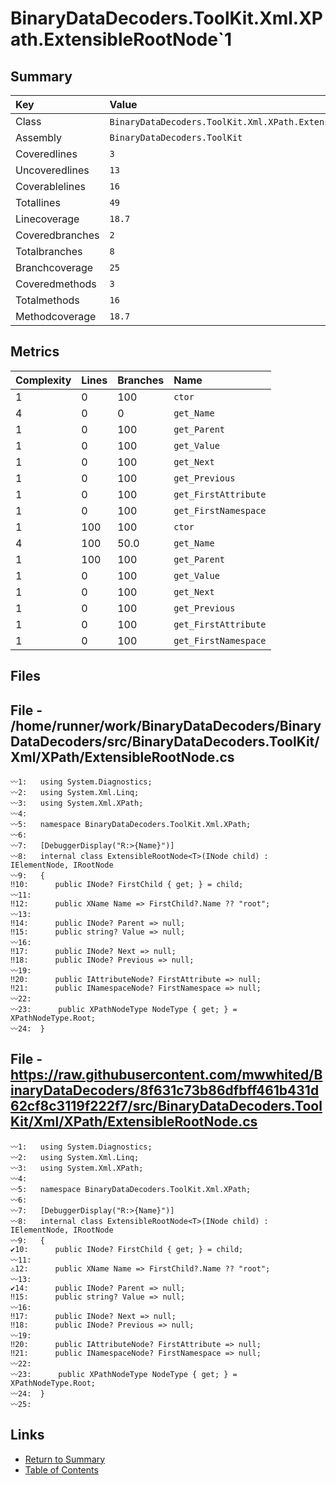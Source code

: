 ﻿# BinaryDataDecoders.ToolKit.Xml.XPath.ExtensibleRootNode`1

## Summary

| Key             | Value                                                       |
| :-------------- | :---------------------------------------------------------- |
| Class           | `BinaryDataDecoders.ToolKit.Xml.XPath.ExtensibleRootNode`1` |
| Assembly        | `BinaryDataDecoders.ToolKit`                                |
| Coveredlines    | `3`                                                         |
| Uncoveredlines  | `13`                                                        |
| Coverablelines  | `16`                                                        |
| Totallines      | `49`                                                        |
| Linecoverage    | `18.7`                                                      |
| Coveredbranches | `2`                                                         |
| Totalbranches   | `8`                                                         |
| Branchcoverage  | `25`                                                        |
| Coveredmethods  | `3`                                                         |
| Totalmethods    | `16`                                                        |
| Methodcoverage  | `18.7`                                                      |

## Metrics

| Complexity | Lines | Branches | Name                 |
| :--------- | :---- | :------- | :------------------- |
| 1          | 0     | 100      | `ctor`               |
| 4          | 0     | 0        | `get_Name`           |
| 1          | 0     | 100      | `get_Parent`         |
| 1          | 0     | 100      | `get_Value`          |
| 1          | 0     | 100      | `get_Next`           |
| 1          | 0     | 100      | `get_Previous`       |
| 1          | 0     | 100      | `get_FirstAttribute` |
| 1          | 0     | 100      | `get_FirstNamespace` |
| 1          | 100   | 100      | `ctor`               |
| 4          | 100   | 50.0     | `get_Name`           |
| 1          | 100   | 100      | `get_Parent`         |
| 1          | 0     | 100      | `get_Value`          |
| 1          | 0     | 100      | `get_Next`           |
| 1          | 0     | 100      | `get_Previous`       |
| 1          | 0     | 100      | `get_FirstAttribute` |
| 1          | 0     | 100      | `get_FirstNamespace` |

## Files

## File - /home/runner/work/BinaryDataDecoders/BinaryDataDecoders/src/BinaryDataDecoders.ToolKit/Xml/XPath/ExtensibleRootNode.cs

```CSharp
〰1:   using System.Diagnostics;
〰2:   using System.Xml.Linq;
〰3:   using System.Xml.XPath;
〰4:   
〰5:   namespace BinaryDataDecoders.ToolKit.Xml.XPath;
〰6:   
〰7:   [DebuggerDisplay("R:>{Name}")]
〰8:   internal class ExtensibleRootNode<T>(INode child) : IElementNode, IRootNode
〰9:   {
‼10:      public INode? FirstChild { get; } = child;
〰11:  
‼12:      public XName Name => FirstChild?.Name ?? "root";
〰13:  
‼14:      public INode? Parent => null;
‼15:      public string? Value => null;
〰16:  
‼17:      public INode? Next => null;
‼18:      public INode? Previous => null;
〰19:  
‼20:      public IAttributeNode? FirstAttribute => null;
‼21:      public INamespaceNode? FirstNamespace => null;
〰22:  
〰23:      public XPathNodeType NodeType { get; } = XPathNodeType.Root;
〰24:  }
```

## File - https://raw.githubusercontent.com/mwwhited/BinaryDataDecoders/8f631c73b86dfbff461b431d62cf8c3119f222f7/src/BinaryDataDecoders.ToolKit/Xml/XPath/ExtensibleRootNode.cs

```CSharp
〰1:   using System.Diagnostics;
〰2:   using System.Xml.Linq;
〰3:   using System.Xml.XPath;
〰4:   
〰5:   namespace BinaryDataDecoders.ToolKit.Xml.XPath;
〰6:   
〰7:   [DebuggerDisplay("R:>{Name}")]
〰8:   internal class ExtensibleRootNode<T>(INode child) : IElementNode, IRootNode
〰9:   {
✔10:      public INode? FirstChild { get; } = child;
〰11:  
⚠12:      public XName Name => FirstChild?.Name ?? "root";
〰13:  
✔14:      public INode? Parent => null;
‼15:      public string? Value => null;
〰16:  
‼17:      public INode? Next => null;
‼18:      public INode? Previous => null;
〰19:  
‼20:      public IAttributeNode? FirstAttribute => null;
‼21:      public INamespaceNode? FirstNamespace => null;
〰22:  
〰23:      public XPathNodeType NodeType { get; } = XPathNodeType.Root;
〰24:  }
〰25:  
```

## Links

* [Return to Summary](Summary.md)
* [Table of Contents](../TOC.md)

